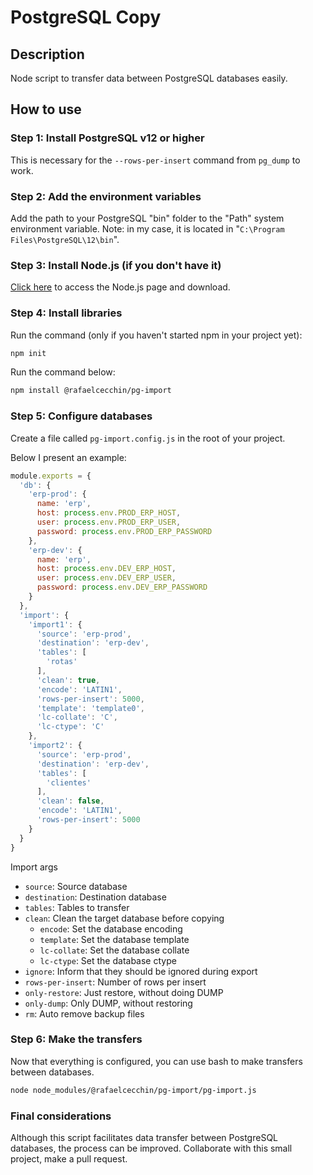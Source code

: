 # PostgreSQL Copy

## Description
Node script to transfer data between PostgreSQL databases easily.

## How to use

### Step 1: Install PostgreSQL v12 or higher

This is necessary for the `--rows-per-insert` command from `pg_dump` to work.

### Step 2: Add the environment variables

Add the path to your PostgreSQL "bin" folder to the "Path" system environment variable.
Note: in my case, it is located in "`C:\Program Files\PostgreSQL\12\bin`".

### Step 3: Install Node.js (if you don't have it)

[Click here](https://nodejs.org/en) to access the Node.js page and download.

### Step 4: Install libraries

Run the command (only if you haven't started npm in your project yet):

```bash
npm init
```

Run the command below:

```bash
npm install @rafaelcecchin/pg-import
```

### Step 5: Configure databases

Create a file called `pg-import.config.js` in the root of your project.

Below I present an example:

```javascript
module.exports = {
  'db': {
    'erp-prod': {
      name: 'erp',
      host: process.env.PROD_ERP_HOST,
      user: process.env.PROD_ERP_USER,
      password: process.env.PROD_ERP_PASSWORD
    },
    'erp-dev': {
      name: 'erp',
      host: process.env.DEV_ERP_HOST,
      user: process.env.DEV_ERP_USER,
      password: process.env.DEV_ERP_PASSWORD
    }
  },
  'import': {
    'import1': {
      'source': 'erp-prod',
      'destination': 'erp-dev',
      'tables': [
        'rotas'
      ],
      'clean': true,
      'encode': 'LATIN1',
      'rows-per-insert': 5000,
      'template': 'template0',
      'lc-collate': 'C',
      'lc-ctype': 'C'
    },
    'import2': {
      'source': 'erp-prod',
      'destination': 'erp-dev',
      'tables': [
        'clientes'
      ],
      'clean': false,
      'encode': 'LATIN1',
      'rows-per-insert': 5000
    }
  }
}
```

Import args
- `source`: Source database
- `destination`: Destination database
- `tables`: Tables to transfer
- `clean`: Clean the target database before copying
  - `encode`: Set the database encoding
  - `template`: Set the database template
  - `lc-collate`: Set the database collate
  - `lc-ctype`: Set the database ctype
- `ignore`: Inform that they should be ignored during export
- `rows-per-insert`: Number of rows per insert
- `only-restore`: Just restore, without doing DUMP
- `only-dump`: Only DUMP, without restoring
- `rm`: Auto remove backup files

### Step 6: Make the transfers

Now that everything is configured, you can use bash to make transfers between databases.

```bash
node node_modules/@rafaelcecchin/pg-import/pg-import.js
```

### Final considerations

Although this script facilitates data transfer between PostgreSQL databases, the process can be improved.
Collaborate with this small project, make a pull request.